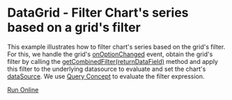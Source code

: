 # DataGrid - Filter Chart's series based on a grid's filter

This example illustrates how to filter chart's series based on the grid's filter. For this, we handle the grid's [onOptionChanged](https://js.devexpress.com/Documentation/ApiReference/UI_Widgets/dxDataGrid/Configuration/#onOptionChanged) event, obtain the grid's filter by calling the [getCombinedFilter(returnDataField)](https://js.devexpress.com/Documentation/ApiReference/UI_Widgets/dxDataGrid/Methods/#getCombinedFilterreturnDataField) method and apply this filter to the underlying datasource to evaluate and set the chart's [dataSource](https://js.devexpress.com/Documentation/ApiReference/Data_Visualization_Widgets/dxChart/Configuration/#dataSource). We use [Query Concept](https://js.devexpress.com/Documentation/Guide/Data_Layer/Data_Layer/#Query_Concept) to evaluate the filter expression. 

[Run Online](https://devexpress-examples.github.io/DataGrid-Filter-Chart-s-series-based-on-a-grid-s-filter/jquery/index.html)
